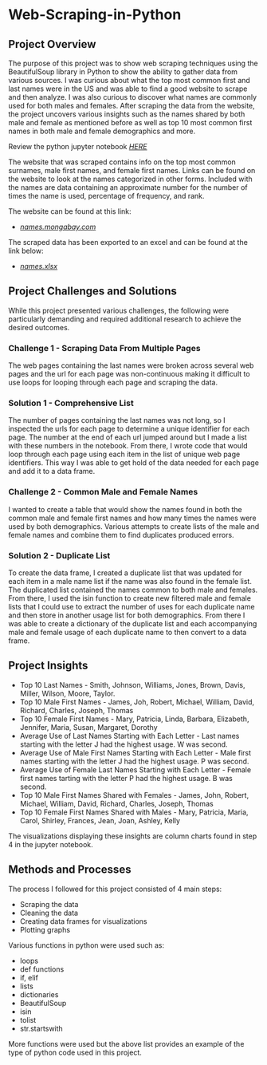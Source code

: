 # Web-Scraping-in-Python

## Project Overview
The purpose of this project was to show web scraping techniques using the BeautifulSoup library in Python to show the ability to gather data from various sources. I was curious about what the top most common first and last names were in the US and was able to find a good website to scrape and then analyze. I was also curious to discover what names are commonly used for both males and females. After scraping the data from the website, the project uncovers various insights such as the names shared by both male and female as mentioned before as well as top 10 most common first names in both male and female demographics and more.

Review the python jupyter notebook *[HERE](https://github.com/msanders25/Data-Cleaning-in-SQL/blob/main/gym%20data%20cleaning.sql)*

The website that was scraped contains info on the top most common surnames, male first names, and female first names. Links can be found on the website to look at the names categorized in other forms. Included with the names are data containing an approximate number for the number of times the name is used, percentage of frequency, and rank.

The website can be found at this link: 
 - *[names.mongabay.com](https://names.mongabay.com/most_common_surnames.htm)*

The scraped data has been exported to an excel and can be found at the link below:
 - *[names.xlsx](https://github.com/msanders25/Data-Cleaning-in-SQL/blob/main/nc_gym_data.csv)*
 
## Project Challenges and Solutions
While this project presented various challenges, the following were particularly demanding and required additional research to achieve the desired outcomes.

### Challenge 1 - Scraping Data From Multiple Pages
The web pages containing the last names were broken across several web pages and the url for each page was non-continuous making it difficult to use loops for looping through each page and scraping the data.

### Solution 1 - Comprehensive List
The number of pages containing the last names was not long, so I inspected the urls for each page to determine a unique identifier for each page. The number at the end of each url jumped around but I made a list with these numbers in the notebook. From there, I wrote code that would loop through each page using each item in the list of unique web page identifiers. This way I was able to get hold of the data needed for each page and add it to a data frame.

### Challenge 2 - Common Male and Female Names
I wanted to create a table that would show the names found in both the common male and female first names and how many times the names were used by both demographics. Various attempts to create lists of the male and female names and combine them to find duplicates produced errors.

### Solution 2 - Duplicate List
To create the data frame, I created a duplicate list that was updated for each item in a male name list if the name was also found in the female list. The duplicated list contained the names common to both male and females. From there, I used the isin function to create new filtered male and female lists that I could use to extract the number of uses for each duplicate name and then store in another usage list for both demographics. From there I was able to create a dictionary of the duplicate list and each accompanying male and female usage of each duplicate name to then convert to a data frame.

## Project Insights
- Top 10 Last Names - Smith, Johnson, Williams, Jones, Brown, Davis, Miller, Wilson, Moore, Taylor.
- Top 10 Male First Names - James, Joh, Robert, Michael, William, David, Richard, Charles, Joseph, Thomas
- Top 10 Female First Names - Mary, Patricia, Linda, Barbara, Elizabeth, Jennifer, Maria, Susan, Margaret, Dorothy
- Average Use of Last Names Starting with Each Letter - Last names starting with the letter J had the highest usage. W was second.
- Average Use of Male First Names Starting with Each Letter - Male first names starting with the letter J had the highest usage. P was second.
- Average Use of Female Last Names Starting with Each Letter - Female first names tarting with the letter P had the highest usage. B was second.
- Top 10 Male First Names Shared with Females - James, John, Robert, Michael, William, David, Richard, Charles, Joseph, Thomas
- Top 10 Female First Names Shared with Males - Mary, Patricia, Maria, Carol, Shirley, Frances, Jean, Joan, Ashley, Kelly

The visualizations displaying these insights are column charts found in step 4 in the jupyter notebook.

## Methods and Processes
The process I followed for this project consisted of 4 main steps:
- Scraping the data
- Cleaning the data
- Creating data frames for visualizations
- Plotting graphs

Various functions in python were used such as:
- loops
- def functions
- if, elif
- lists
- dictionaries
- BeautifulSoup
- isin
- tolist
- str.startswith

More functions were used but the above list provides an example of the type of python code used in this project.





